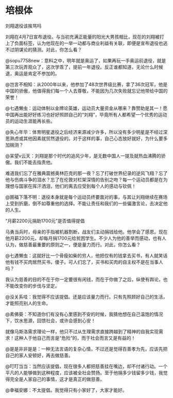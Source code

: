 # 培根体

刘翔退役该挨骂吗 

刘翔在4月7日宣布退役。与当初充满正能量的阳光大男孩相比，现在的刘翔被打上了负面标签，认为他现在的一举一动都与商业利益有关联，即便是宣布退役也逃不过阴谋论的猜测。对此，你怎么看？ 

@sopu7758new：意料之中，明年就是奥运了，如果再玩一手奥运前退役，就是第三次玩弄观众了，这次学乖了，提前一年退役。反正谁都知道，无论什么时候退，奥运是肯定不参加的。 

@岂言不相知：从2000年以来，他参加了48次世界级比赛，拿了36次冠军，他是中国的骄傲，他值得我们每一个人去尊敬，不能因为几次失败就忘记他带给中国的荣誉！ 

@七遇懒虫：运动体制以金牌论英雄，运动员大量资金从哪来？靠赞助是其一！愿中国再出能好好练习也好好照顾自己的“刘翔”，毕竟所有人都希望一个优秀的运动员的运动生涯能再长些。 

@失心年华：体育明星退役之后经济来源减少许多，所以没有多少明星是不经过深思熟虑或其他因素就贸然退役的。对于这样的事，自己心态放好就好，为什么要多加揣测？ 

@呆望v云天：刘翔是那个时代的追风少年，是无数中国人一提及就热血沸腾的骄傲。我们不能去指责他。 

难道我们忘了在雅典震撼奥林匹克的那一夜？忘了打破世界纪录的逆风飞翔？忘了他与伤病斗争的泪水？忘了在伦敦对栏架深情的告别之吻？每一个运动员都是在为理想与国家在挥汗洒泪，他们的离去应受到每个人的感动与钦佩！ 

@圉福下落不明：退役本身就是每个运动员终要面对的事，与其让刘翔继续在赛场上受到折磨，倒不如尊重他的选择。不能让责任和我们的一些偏激言论，去决定他的人生。 

“月薪2200元捐助1700元”是否值得提倡 

马勇当兵时，母亲的手指被机器割断，战友们主动捐钱给他。他学会了感恩。现在他月薪2200元，却每月捐1700元给贫困学生。不少人为他的善举而感动，也有人认为，做慈善最重要的原则之一，便是量力而行。对此，你怎么看？ 

@七遇懒虫：这就好比一个骨瘦如柴的穷人，他把仅有的钱拿去买书，有人就笑话他有钱不买肉居然买书，傻子。可人们忘了，买书和买肉的自主权不是在当事人吗？ 

我认为慈善的目的不在于你一定要很有闲钱，而在于你做了之后，纵使有舆论，也不能改变你的步伐与坚定。 

@没关系哇：我觉得不应该提倡。还是应该量力而行。只有先照顾好自己的生活，才能照亮别人的生命。 

@素佛葵：不知道你们有没有心里感到不安的时候，我猜他想在自己温饱的情况下，饮水思源，回馈社会，或许会感到心安！ 

就像马斯洛需求理论一样，他只不过从生理需求直接跨越到了精神的自我实现需求！这种人于他自己而言是“危险”的，而于社会而言又是有益的！ 

@是是非非是是：一种无法言语的复杂心情，不过还是觉得百善孝为先，应该先把自己的家人安顿好，再去做慈善。 

@叮叮当当：当然应该提倡，现在很多人都把慈善挂在嘴边，却不付诸行动。一个平凡的人能够做到这种程度，应该被全社会赞扬。至于他捐多少钱留多少钱，我觉得完全是人家自己的事情，这才是真正的做慈善。 

@幸福安娜：不太提倡。我觉得只有小家好了，大家才能好。